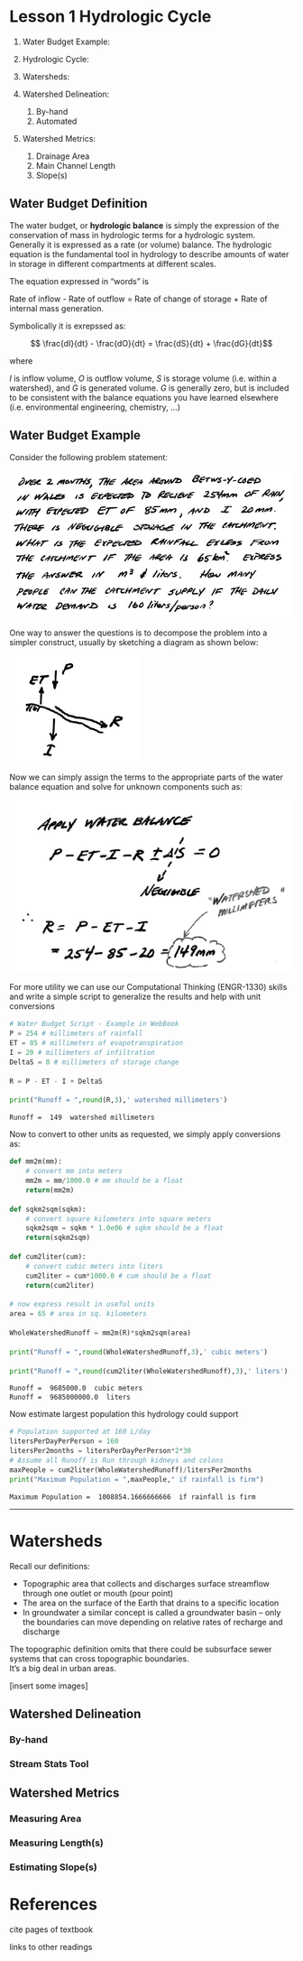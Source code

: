 # Lesson 1 Hydrologic Cycle

1. Water Budget Example:
2. Hydrologic Cycle:

3. Watersheds:

4. Watershed Delineation:

   1. By-hand 
   2. Automated
   
5. Watershed Metrics:

   1. Drainage Area
   2. Main Channel Length
   3. Slope(s)


## Water Budget Definition
The water budget, or <strong>hydrologic balance</strong> is simply the expression of the conservation of mass in hydrologic terms for a hydrologic system.  
Generally it is expressed as a rate (or volume) balance.
The hydrologic equation is the fundamental tool in hydrology to describe amounts of water in storage in different compartments at different scales.  

The equation expressed in “words” is

Rate of inflow - Rate of outflow =  Rate of change of storage + Rate of internal mass generation.

Symbolically it is exrepssed as:

$$ \frac{dI}{dt} - \frac{dO}{dt} = \frac{dS}{dt} + \frac{dG}{dt}$$

where

$I$ is inflow volume, $O$ is outflow volume, $S$ is storage volume (i.e. within a watershed), and $G$ is generated volume.
$G$ is generally zero, but is included to be consistent with the balance equations you have learned elsewhere (i.e. environmental engineering, chemistry, $\dots$)

## Water Budget Example
Consider the following problem statement:

![](BetswyCoedPrstate.png)

One way to answer the questions is to decompose the problem into a simpler construct, usually by sketching a diagram as shown below:

![](BetswyCoedSketch.png)

Now we can simply assign the terms to the appropriate parts of the water balance equation and solve for unknown components such as:

![](BetswyCoedSolve1.png)

For more utility we can use our Computational Thinking (ENGR-1330) skills and write a simple script to generalize the results and help with unit conversions


```python
# Water Budget Script - Example in WebBook
P = 254 # millimeters of rainfall 
ET = 85 # millimeters of evapotranspiration
I = 20 # millimeters of infiltration
DeltaS = 0 # millimeters of storage change

R = P - ET - I + DeltaS

print("Runoff = ",round(R,3),' watershed millimeters')
```

    Runoff =  149  watershed millimeters


Now to convert to other units as requested, we simply apply conversions as:


```python
def mm2m(mm):
    # convert mm into meters
    mm2m = mm/1000.0 # mm should be a float
    return(mm2m)

def sqkm2sqm(sqkm):
    # convert square kilometers into square meters
    sqkm2sqm = sqkm * 1.0e06 # sqkm should be a float
    return(sqkm2sqm)

def cum2liter(cum):
    # convert cubic meters into liters
    cum2liter = cum*1000.0 # cum should be a float
    return(cum2liter)

# now express result in useful units
area = 65 # area in sq. kilometers

WholeWatershedRunoff = mm2m(R)*sqkm2sqm(area)

print("Runoff = ",round(WholeWatershedRunoff,3),' cubic meters')

print("Runoff = ",round(cum2liter(WholeWatershedRunoff),3),' liters')
```

    Runoff =  9685000.0  cubic meters
    Runoff =  9685000000.0  liters


Now estimate largest population this hydrology could support


```python
# Population supported at 160 L/day
litersPerDayPerPerson = 160
litersPer2months = litersPerDayPerPerson*2*30
# Assume all Runoff is Run through kidneys and colons
maxPeople = cum2liter(WholeWatershedRunoff)/litersPer2months
print("Maximum Population = ",maxPeople," if rainfall is firm")
```

    Maximum Population =  1008854.1666666666  if rainfall is firm


---
# Watersheds

Recall our definitions:

- Topographic area that collects and discharges surface streamflow through one outlet or mouth (pour point)
- The area on the surface of the Earth that drains to a specific location
- In groundwater a similar concept is called a groundwater basin – only the boundaries can move depending on relative rates of recharge and discharge 

The topographic definition omits that there could be subsurface sewer systems that can cross topographic boundaries.   
It’s a big deal in urban areas.

[insert some images]

## Watershed Delineation

### By-hand

### Stream Stats Tool

## Watershed Metrics

### Measuring Area
### Measuring Length(s) 
### Estimating Slope(s)






# References

cite pages of textbook

links to other readings 





